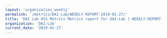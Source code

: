 ```yaml
---
layout: 'organization_weekly'
permalink: '/metrics/DAI-Lab/WEEKLY-REPORT-2019-01-27/'
title: 'DAI Lab OSS Metrics Metrics report for DAI-Lab | WEEKLY-REPORT-2019-01-27'
organization: 'DAI-Lab'
current_date: '2019-01-27'
---
```

